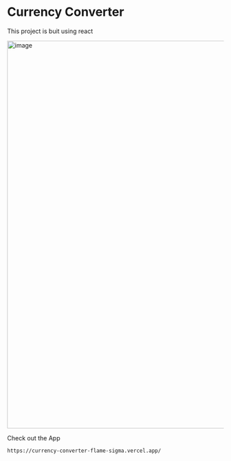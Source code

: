 # Currency Converter

This project is buit using react

<img width="900" alt="image" src="https://github.com/user-attachments/assets/a36abe7f-d4b9-4012-97ec-97e02f25dbcb">


Check out the App 

`
https://currency-converter-flame-sigma.vercel.app/
`